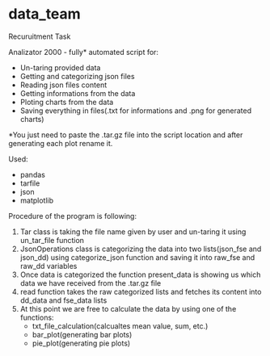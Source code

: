 # data_team
Recuruitment Task

Analizator 2000 - fully* automated script for:
- Un-taring provided data
- Getting and categorizing json files
- Reading json files content
- Getting informations from the data
- Ploting charts from the data
- Saving everything in files(.txt for informations and .png for generated charts)

*You just need to paste the .tar.gz file into the script location and after generating each plot rename it.


Used:
- pandas
- tarfile
- json
- matplotlib


Procedure of the program is following:
1) Tar class is taking the file name given by user and un-taring it using un_tar_file function
2) JsonOperations class is categorizing the data into two lists(json_fse and json_dd) using categorize_json function and saving it into raw_fse and raw_dd variables
3) Once data is categorized the function present_data is showing us which data we have received from the .tar.gz file
4) read function takes the raw categorized lists and fetches its content into dd_data and fse_data lists
5) At this point we are free to calculate the data by using one of the functions: 
    - txt_file_calculation(calcualtes mean value, sum, etc.)
    - bar_plot(generating bar plots)
    - pie_plot(generating pie plots)
